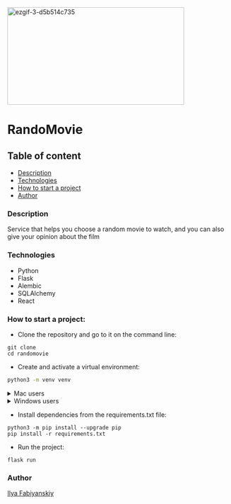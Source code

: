 <img alt="ezgif-3-d5b514c735" height="220" src="https://github.com/fabilya/YaMDb_REST_API/assets/105780672/6441ed59-2786-4e22-bc86-39c438e44735" width="400"/>

# RandoMovie

## Table of content
- [Description](#description)
- [Technologies](#technologies)
- [How to start a project](#how-to-start-a-project)
- [Author](#author)

### Description
Service that helps you choose a random movie to watch, and you can also give your opinion about the film

### Technologies
- Python 
- Flask 
- Alembic 
- SQLAlchemy 
- React

### How to start a project:

- Clone the repository and go to it on the command line:
```
git clone 
cd randomovie
```

- Create and activate a virtual environment:

```Bash
python3 -m venv venv
````
<details><summary>Mac users</summary>

`source venv/bin/activate`
</details>
<details><summary>Windows users</summary>

`source env/Scripts/activate`
</details>

* Install dependencies from the requirements.txt file:

```
python3 -m pip install --upgrade pip
pip install -r requirements.txt
```

* Run the project:

`flask run`

### Author
[Ilya Fabiyanskiy](http://github.com/fabilya)
